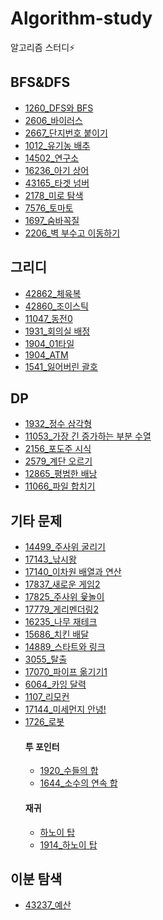 # Algorithm-study
알고리즘 스터디⚡

BFS&DFS
-------
+ [1260_DFS와 BFS](https://github.com/leeinae/Algorithm-study/blob/master/src/BOJ_1260.java)
+ [2606_바이러스](https://github.com/leeinae/Algorithm-study/blob/master/src/BOJ_2606.java)
+ [2667_단지번호 붙이기](https://github.com/leeinae/Algorithm-study/blob/master/src/BOJ_2667.java)
+ [1012_유기농 배추](https://github.com/leeinae/Algorithm-study/blob/master/src/BOJ_1012.java)
+ [14502_연구소](https://github.com/leeinae/Algorithm-study/blob/master/src/BOJ_14502.java)
+ [16236_아기 상어](https://github.com/leeinae/Algorithm-study/blob/master/src/BOJ_16236.java)
+ [43165_타겟 넘버](https://github.com/leeinae/Algorithm-study/blob/master/src/Pro_43165.java)
+ [2178_미로 탐색](https://github.com/leeinae/Algorithm-study/blob/master/src/BOJ_2178.java)
+ [7576_토마토](https://github.com/leeinae/Algorithm-study/blob/master/src/BOJ_7576.java)
+ [1697_숨바꼭질](https://github.com/leeinae/Algorithm-study/blob/master/src/BOJ_1697.java)
+ [2206_벽 부수고 이동하기](https://github.com/leeinae/Algorithm-study/blob/master/src/BOJ_2206.java)

그리디
--------
+ [42862_체육복](https://github.com/leeinae/Algorithm-study/blob/master/src/Pro_42862.java)
+ [42860_조이스틱](https://github.com/leeinae/Algorithm-study/blob/master/src/Pro_42860.java)
+ [11047_동전0](https://github.com/leeinae/Algorithm-study/blob/master/src/BOJ_11047.java)
+ [1931_회의실 배정](https://github.com/leeinae/Algorithm-study/blob/master/src/BOJ_1931.java)
+ [1904_01타일](https://github.com/leeinae/Algorithm-study/blob/master/src/BOJ_1904.java)
+ [1904_ATM](https://github.com/leeinae/Algorithm-study/blob/master/src/BOJ_11399.java)
+ [1541_잃어버린 괄호](https://github.com/leeinae/Algorithm-study/blob/master/src/BOJ_1541.java)

DP
-----------
+ [1932_정수 삼각형](https://github.com/leeinae/Algorithm-study/blob/master/src/BOJ_1932.java)
+ [11053_가장 긴 증가하는 부분 수열](https://github.com/leeinae/Algorithm-study/blob/master/src/BOJ_11053.java)
+ [2156_포도주 시식](https://github.com/leeinae/Algorithm-study/blob/master/src/BOJ_2156.java)
+ [2579_계단 오르기](https://github.com/leeinae/Algorithm-study/blob/master/src/BOJ_2579.java)
+ [12865_평범한 배낭](https://github.com/leeinae/Algorithm-study/blob/master/src/BOJ_12865.java)
+ [11066_파일 합치기](https://github.com/leeinae/Algorithm-study/blob/master/src/BOJ_11066.java)


기타 문제
----------
+ [14499_주사위 굴리기](https://github.com/leeinae/Algorithm-study/blob/master/src/BOJ_14499.java) 
+ [17143_낚시왕](https://github.com/leeinae/Algorithm-study/blob/master/src/BOJ_17143.java)
+ [17140_이차원 배열과 연산](https://github.com/leeinae/Algorithm-study/blob/master/src/BOJ_171430.java)
+ [17837_새로운 게임2](https://github.com/leeinae/Algorithm-study/blob/master/src/BOJ_17837.java)
+ [17825_주사위 윷놀이](https://github.com/leeinae/Algorithm-study/blob/master/src/BOJ_17825.java)
+ [17779_게리멘더링2](https://github.com/leeinae/Algorithm-study/blob/master/src/BOJ_17779.java)
+ [16235_나무 재테크](https://github.com/leeinae/Algorithm-study/blob/master/src/BOJ_16235.java)
+ [15686_치킨 배달](https://github.com/leeinae/Algorithm-study/blob/master/src/BOJ_15686.java)
+ [14889_스타트와 링크](https://github.com/leeinae/Algorithm-study/blob/master/src/BOJ_14889.java)
+ [3055_탈출](https://github.com/leeinae/Algorithm-study/blob/master/src/BOJ_3055.java)
+ [17070_파이프 옮기기1](https://github.com/leeinae/Algorithm-study/blob/master/src/BOJ_17070.java)
+ [6064_카잉 달력](https://github.com/leeinae/Algorithm-study/blob/master/src/BOJ_6064.java)
+ [1107_리모컨](https://github.com/leeinae/Algorithm-study/blob/master/src/BOJ_1107.java)
+ [17144_미세먼지 안녕!](https://github.com/leeinae/Algorithm-study/blob/master/src/BOJ_17144.java)
+ [1726_로봇](https://github.com/leeinae/Algorithm-study/blob/master/src/BOJ_1726.java)
    #### 투 포인터
    + [1920_수들의 합](https://github.com/leeinae/Algorithm-study/blob/master/src/BOJ_2003.java)
    + [1644_소수의 연속 합](https://github.com/leeinae/Algorithm-study/blob/master/src/BOJ_1644.java)
    #### 재귀
    + [하노이 탑](https://github.com/leeinae/Algorithm-study/blob/master/src/Hanoi.java)
    + [1914_하노이 탑](https://github.com/leeinae/Algorithm-study/blob/master/src/BOJ_1914_Hanoi.java)
    

이분 탐색
-----------------
+ [43237_예산](https://github.com/leeinae/Algorithm-study/blob/master/src/Pro_43237.java)